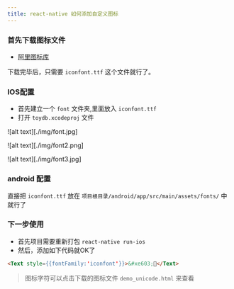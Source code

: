 ```yaml
---
title: react-native 如何添加自定义图标
---
```


### 首先下载图标文件

 - [阿里图标库](http://www.iconfont.cn/)

下载完毕后，只需要 `iconfont.ttf` 这个文件就行了。

### IOS配置

- 首先建立一个 `font` 文件夹,里面放入 `iconfont.ttf`
- 打开 `toydb.xcodeproj` 文件

![alt text][./img/font.jpg]

![alt text][./img/font2.png]

![alt text][./img/font3.jpg]

### android 配置

直接把 `iconfont.ttf` 放在 `项目根目录/android/app/src/main/assets/fonts/` 中就行了

### 下一步使用

- 首先项目需要重新打包 `react-native run-ios`
- 然后，添加如下代码就OK了

```html
<Text style={{fontFamily:'iconfont'}}>&#xe603;</Text>
```

> 图标字符可以点击下载的图标文件 `demo_unicode.html` 来查看
>
